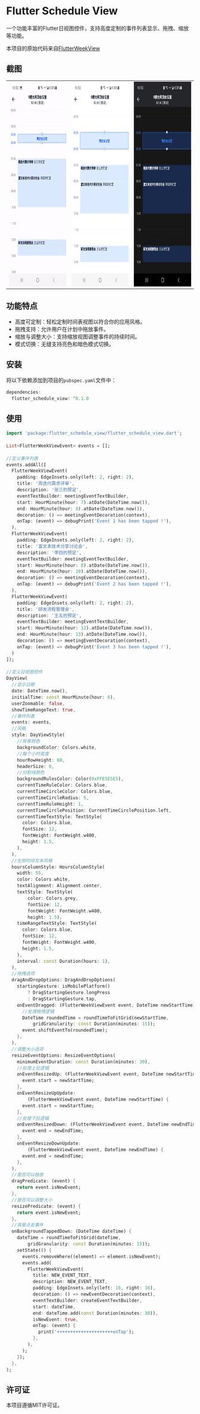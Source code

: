 # Flutter Schedule View

一个功能丰富的Flutter日视图控件，支持高度定制的事件列表显示、拖拽、缩放等功能。

本项目的原始代码来自[FlutterWeekView](https://github.com/Skyost/FlutterWeekView)

## 截图

<table> 
  <tr> 
    <td><img src="https://github.com/kongpf8848/flutter_schedule_view/raw/master/screenshots/drag_and_resize.gif" alt="Drag and Resize" width="250" height="550"></td> 
    <td><img src="https://github.com/kongpf8848/flutter_schedule_view/raw/master/screenshots/schedule_view_light.jpg" alt="Light Mode" width="250" height="550"></td> 
    <td><img src="https://github.com/kongpf8848/flutter_schedule_view/raw/master/screenshots/schedule_view_dark.jpg" alt="Dark Mode" width="250" height="550"></td> 
  </tr> 
</table>


## 功能特点
- 高度可定制：轻松定制时间表视图以符合你的应用风格。
- 拖拽支持：允许用户在计划中拖放事件。
- 缩放与调整大小：支持缩放视图调整事件的持续时间。
- 模式切换：无缝支持亮色和暗色模式切换。

## 安装
将以下依赖添加到项目的```pubspec.yaml```文件中：
```dart
dependencies:
  flutter_schedule_view: ^0.1.0
```

## 使用
```dart
import 'package:flutter_schedule_view/flutter_schedule_view.dart';

List<FlutterWeekViewEvent> events = [];

//定义事件列表
events.addAll([
  FlutterWeekViewEvent(
    padding: EdgeInsets.only(left: 2, right: 2),
    title: '周迭代需求评审',
    description: '张三的预定',
    eventTextBuilder: meetingEventTextBuilder,
    start: HourMinute(hour: 7).atDate(DateTime.now()),
    end: HourMinute(hour: 8).atDate(DateTime.now()),
    decoration: () => meetingEventDecoration(context),
    onTap: (event) => debugPrint('Event 1 has been tapped !'),
  ),
  FlutterWeekViewEvent(
    padding: EdgeInsets.only(left: 2, right: 2),
    title: '富文本技术分享讨论会',
    description: '李四的预定',
    eventTextBuilder: meetingEventTextBuilder,
    start: HourMinute(hour: 8).atDate(DateTime.now()),
    end: HourMinute(hour: 10).atDate(DateTime.now()),
    decoration: () => meetingEventDecoration(context),
    onTap: (event) => debugPrint('Event 2 has been tapped !'),
  ),
  FlutterWeekViewEvent(
    padding: EdgeInsets.only(left: 2, right: 2),
    title: '研发流程管理会',
    description: '王五的预定',
    eventTextBuilder: meetingEventTextBuilder,
    start: HourMinute(hour: 12).atDate(DateTime.now()),
    end: HourMinute(hour: 13).atDate(DateTime.now()),
    decoration: () => meetingEventDecoration(context),
    onTap: (event) => debugPrint('Event 3 has been tapped !'),
  )
]);

//定义日视图控件  
DayView(
  //显示日期
  date: DateTime.now(),
  initialTime: const HourMinute(hour: 6),
  userZoomable: false,
  showTimeRangeText: true,
  //事件列表
  events: events,
  //风格
  style: DayViewStyle(
    //背景颜色
    backgroundColor: Colors.white,
    //每个小时高度
    hourRowHeight: 60,
    headerSize: 0,
    //分割线颜色
    backgroundRulesColor: Color(0xFFE5E5E5),
    currentTimeRuleColor: Colors.blue,
    currentTimeCircleColor: Colors.blue,
    currentTimeCircleRadius: 5,
    currentTimeRuleHeight: 1,
    currentTimeCirclePosition: CurrentTimeCirclePosition.left,
    currentTimeTextStyle: TextStyle(
      color: Colors.blue,
      fontSize: 12,
      fontWeight: FontWeight.w400,
      height: 1.5,
    ),
  ),
  //左侧时间文本风格
  hoursColumnStyle: HoursColumnStyle(
    width: 55,
    color: Colors.white,
    textAlignment: Alignment.center,
    textStyle: TextStyle(
        color: Colors.grey,
        fontSize: 12,
        fontWeight: FontWeight.w400,
        height: 1.5),
    timeRangeTextStyle: TextStyle(
      color: Colors.blue,
      fontSize: 12,
      fontWeight: FontWeight.w400,
      height: 1.5,
    ),
    interval: const Duration(hours: 1),
  ),
  //拖拽选项
  dragAndDropOptions: DragAndDropOptions(
    startingGesture: isMobilePlatform()
        ? DragStartingGesture.longPress
        : DragStartingGesture.tap,
    onEventDragged: (FlutterWeekViewEvent event, DateTime newStartTime) {
      //处理拖拽逻辑
      DateTime roundedTime = roundTimeToFitGrid(newStartTime,
          gridGranularity: const Duration(minutes: 15));
      event.shiftEventTo(roundedTime);
    },
  ),
  //调整大小选项
  resizeEventOptions: ResizeEventOptions(
    minimumEventDuration: const Duration(minutes: 30),
    //处理上拉逻辑
    onEventResizedUp: (FlutterWeekViewEvent event, DateTime newStartTime) {
      event.start = newStartTime;
    },
    onEventResizeUpUpdate:
        (FlutterWeekViewEvent event, DateTime newStartTime) {
      event.start = newStartTime;
    },
    //处理下拉逻辑
    onEventResizedDown: (FlutterWeekViewEvent event, DateTime newEndTime) {
      event.end = newEndTime;
    },
    onEventResizeDownUpdate:
        (FlutterWeekViewEvent event, DateTime newEndTime) {
      event.end = newEndTime;
    },
  ),
  //是否可以拖放
  dragPredicate: (event) {
    return event.isNewEvent;
  },
  //是否可以调整大小
  resizePredicate: (event) {
    return event.isNewEvent;
  },
  //背景点击事件
  onBackgroundTappedDown: (DateTime dateTime) {
    dateTime = roundTimeToFitGrid(dateTime,
        gridGranularity: const Duration(minutes: 15));
    setState(() {
      events.removeWhere((element) => element.isNewEvent);
      events.add(
        FlutterWeekViewEvent(
          title: NEW_EVENT_TEXT,
          description: NEW_EVENT_TEXT,
          padding: EdgeInsets.only(left: 16, right: 16),
          decoration: () => newEventDecoration(context),
          eventTextBuilder: createEventTextBuilder,
          start: dateTime,
          end: dateTime.add(const Duration(minutes: 30)),
          isNewEvent: true,
          onTap: (event) {
            print('+++++++++++++++++++++onTap');
          },
        ),
      );
    });
  },
);
```
## 许可证
本项目遵循MIT许可证。

